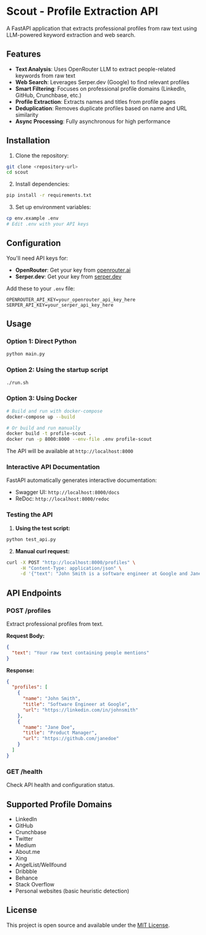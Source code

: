 # Scout - Profile Extraction API

A FastAPI application that extracts professional profiles from raw text using LLM-powered keyword extraction and web search.

## Features

- **Text Analysis**: Uses OpenRouter LLM to extract people-related keywords from raw text
- **Web Search**: Leverages Serper.dev (Google) to find relevant profiles
- **Smart Filtering**: Focuses on professional profile domains (LinkedIn, GitHub, Crunchbase, etc.)
- **Profile Extraction**: Extracts names and titles from profile pages
- **Deduplication**: Removes duplicate profiles based on name and URL similarity
- **Async Processing**: Fully asynchronous for high performance

## Installation

1. Clone the repository:
```bash
git clone <repository-url>
cd scout
```

2. Install dependencies:
```bash
pip install -r requirements.txt
```

3. Set up environment variables:
```bash
cp env.example .env
# Edit .env with your API keys
```

## Configuration

You'll need API keys for:
- **OpenRouter**: Get your key from [openrouter.ai](https://openrouter.ai)
- **Serper.dev**: Get your key from [serper.dev](https://serper.dev)

Add these to your `.env` file:
```
OPENROUTER_API_KEY=your_openrouter_api_key_here
SERPER_API_KEY=your_serper_api_key_here
```

## Usage

### Option 1: Direct Python
```bash
python main.py
```

### Option 2: Using the startup script
```bash
./run.sh
```

### Option 3: Using Docker
```bash
# Build and run with docker-compose
docker-compose up --build

# Or build and run manually
docker build -t profile-scout .
docker run -p 8000:8000 --env-file .env profile-scout
```

The API will be available at `http://localhost:8000`

### Interactive API Documentation
FastAPI automatically generates interactive documentation:
- Swagger UI: `http://localhost:8000/docs`
- ReDoc: `http://localhost:8000/redoc`

### Testing the API

1. **Using the test script:**
```bash
python test_api.py
```

2. **Manual curl request:**
```bash
curl -X POST "http://localhost:8000/profiles" \
     -H "Content-Type: application/json" \
     -d '{"text": "John Smith is a software engineer at Google and Jane Doe works as a product manager at Microsoft."}'
```

## API Endpoints

### POST /profiles
Extract professional profiles from text.

**Request Body:**
```json
{
  "text": "Your raw text containing people mentions"
}
```

**Response:**
```json
{
  "profiles": [
    {
      "name": "John Smith",
      "title": "Software Engineer at Google", 
      "url": "https://linkedin.com/in/johnsmith"
    },
    {
      "name": "Jane Doe",
      "title": "Product Manager",
      "url": "https://github.com/janedoe"
    }
  ]
}
```

### GET /health
Check API health and configuration status.

## Supported Profile Domains

- LinkedIn
- GitHub  
- Crunchbase
- Twitter
- Medium
- About.me
- Xing
- AngelList/Wellfound
- Dribbble
- Behance
- Stack Overflow
- Personal websites (basic heuristic detection)

## License

This project is open source and available under the [MIT License](LICENSE).

